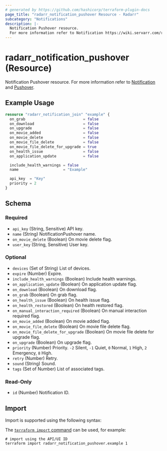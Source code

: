 ```yaml
---
# generated by https://github.com/hashicorp/terraform-plugin-docs
page_title: "radarr_notification_pushover Resource - Radarr"
subcategory: "Notifications"
description: |-
  Notification Pushover resource.
  For more information refer to Notification https://wiki.servarr.com/radarr/settings#connect and Pushover https://wiki.servarr.com/radarr/supported#pushover.
---
```


# radarr_notification_pushover (Resource)

<!-- subcategory:Notifications -->
Notification Pushover resource.
For more information refer to [Notification](https://wiki.servarr.com/radarr/settings#connect) and [Pushover](https://wiki.servarr.com/radarr/supported#pushover).

## Example Usage

```terraform
resource "radarr_notification_join" "example" {
  on_grab                          = false
  on_download                      = false
  on_upgrade                       = false
  on_movie_added                   = false
  on_movie_delete                  = false
  on_movie_file_delete             = false
  on_movie_file_delete_for_upgrade = true
  on_health_issue                  = false
  on_application_update            = false

  include_health_warnings = false
  name                    = "Example"

  api_key  = "Key"
  priority = 2
}
```

<!-- schema generated by tfplugindocs -->
## Schema

### Required

- `api_key` (String, Sensitive) API key.
- `name` (String) NotificationPushover name.
- `on_movie_delete` (Boolean) On movie delete flag.
- `user_key` (String, Sensitive) User key.

### Optional

- `devices` (Set of String) List of devices.
- `expire` (Number) Expire.
- `include_health_warnings` (Boolean) Include health warnings.
- `on_application_update` (Boolean) On application update flag.
- `on_download` (Boolean) On download flag.
- `on_grab` (Boolean) On grab flag.
- `on_health_issue` (Boolean) On health issue flag.
- `on_health_restored` (Boolean) On health restored flag.
- `on_manual_interaction_required` (Boolean) On manual interaction required flag.
- `on_movie_added` (Boolean) On movie added flag.
- `on_movie_file_delete` (Boolean) On movie file delete flag.
- `on_movie_file_delete_for_upgrade` (Boolean) On movie file delete for upgrade flag.
- `on_upgrade` (Boolean) On upgrade flag.
- `priority` (Number) Priority. `-2` Silent, `-1` Quiet, `0` Normal, `1` High, `2` Emergency, `8` High.
- `retry` (Number) Retry.
- `sound` (String) Sound.
- `tags` (Set of Number) List of associated tags.

### Read-Only

- `id` (Number) Notification ID.

## Import

Import is supported using the following syntax:

The [`terraform import` command](https://developer.hashicorp.com/terraform/cli/commands/import) can be used, for example:

```shell
# import using the API/UI ID
terraform import radarr_notification_pushover.example 1
```

